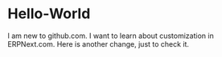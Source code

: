 # Hello-World
I am new to github.com.
I want to learn about customization in ERPNext.com.
Here is another change, just to check it.
